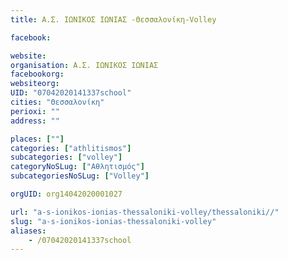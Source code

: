 ```yaml
---
title: Α.Σ. ΙΩΝΙΚΟΣ ΙΩΝΙΑΣ -Θεσσαλονίκη-Volley

facebook:

website:
organisation: Α.Σ. ΙΩΝΙΚΟΣ ΙΩΝΙΑΣ 
facebookorg:
websiteorg:
UID: "07042020141337school"
cities: "Θεσσαλονίκη"
perioxi: ""
address: ""

places: [""]
categories: ["athlitismos"]
subcategories: ["volley"]
categoryNoSLug: ["Αθλητισμός"]
subcategoriesNoSLug: ["Volley"]

orgUID: org14042020001027

url: "a-s-ionikos-ionias-thessaloniki-volley/thessaloniki//"
slug: "a-s-ionikos-ionias-thessaloniki-volley"
aliases:
    - /07042020141337school
---
```





